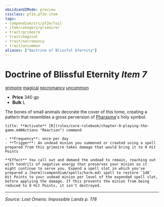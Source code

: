 ```yaml
---
obsidianUIMode: preview
cssclass: pf2e,pf2e-item
tags:
- compendium/src/pf2e/loil
- item/category/grimoire/
- trait/grimoire
- trait/magical
- trait/necromancy
- trait/uncommon
aliases: ["Doctrine of Blissful Eternity"]
---
```

# Doctrine of Blissful Eternity *Item 7*  
[grimoire](grimoire-som.md "Grimoire Item Trait")  [magical](magical.md "Magical Item Trait")  [necromancy](necromancy.md "Necromancy School Trait")  [uncommon](uncommon.md "Uncommon Rarity Trait")  

- **Price** 340 gp
- **Bulk** L

The bones of small animals decorate the cover of this tome, creating a pattern that resembles a gross perversion of [Pharasma](pharasma.md)'s holy symbol.

```ad-embed-ability
title: **Activate** [R](rules/core-rulebook/chapter-9-playing-the-game.md#Actions "Reaction") command

- **Frequency**: once per day
- **Trigger**: An undead minion you summoned or created using a spell prepared from this grimoire takes damage that would bring it to 0 Hit Points

**Effect** You call out and demand the undead to remain, reaching out with tendrils of negative energy that preserves your minion so it might continue to serve you. Expend a spell slot in which you've prepared a [harm](compendium/spells/harm.md) spell to restore `1d8` Hit Points to your undead minion per level of the expended spell slot, before applying the damage. If this prevents the minion from being reduced to 0 Hit Points, it isn't destroyed.
```


---
*Source: Lost Omens: Impossible Lands p. 178*